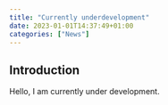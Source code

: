 ```yaml
---
title: "Currently underdevelopment"
date: 2023-01-01T14:37:49+01:00
categories: ["News"]
---
```


## Introduction
Hello, I am currently under development.
